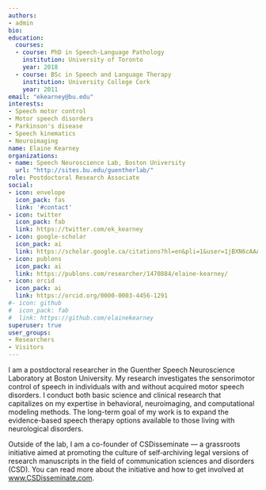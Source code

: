```yaml
---
authors:
- admin
bio:
education:
  courses:
  - course: PhD in Speech-Language Pathology
    institution: University of Toronto
    year: 2018
  - course: BSc in Speech and Language Therapy
    institution: University College Cork
    year: 2011
email: "ekearney@bu.edu"
interests:
- Speech motor control
- Motor speech disorders
- Parkinson's disease
- Speech kinematics
- Neuroimaging
name: Elaine Kearney
organizations:
- name: Speech Neuroscience Lab, Boston University
  url: "http://sites.bu.edu/guentherlab/"
role: Postdoctoral Research Associate
social:
- icon: envelope
  icon_pack: fas
  link: '#contact'
- icon: twitter
  icon_pack: fab
  link: https://twitter.com/ek_kearney
- icon: google-scholar
  icon_pack: ai
  link: https://scholar.google.ca/citations?hl=en&pli=1&user=1jBXN6cAAAAJ
- icon: publons
  icon_pack: ai
  link: https://publons.com/researcher/1470884/elaine-kearney/
- icon: orcid
  icon_pack: ai
  link: https://orcid.org/0000-0003-4456-1291
#- icon: github
#  icon_pack: fab
#  link: https://github.com/elainekearney
superuser: true
user_groups:
- Researchers
- Visitors
---
```


I am a postdoctoral researcher in the Guenther Speech Neuroscience Laboratory at Boston University. My research investigates the sensorimotor control of speech in individuals with and without acquired motor speech disorders. I conduct both basic science and clinical research that capitalizes on my expertise in behavioral, neuroimaging, and computational modeling methods. The long-term goal of my work is to expand the evidence-based speech therapy options available to those living with neurological disorders. 

Outside of the lab, I am a co-founder of CSDisseminate — a grassroots initiative aimed at promoting the culture of self‑archiving legal versions of research manuscripts in the field of communication sciences and disorders (CSD). You can read more about the initiative and how to get involved at www.CSDisseminate.com.